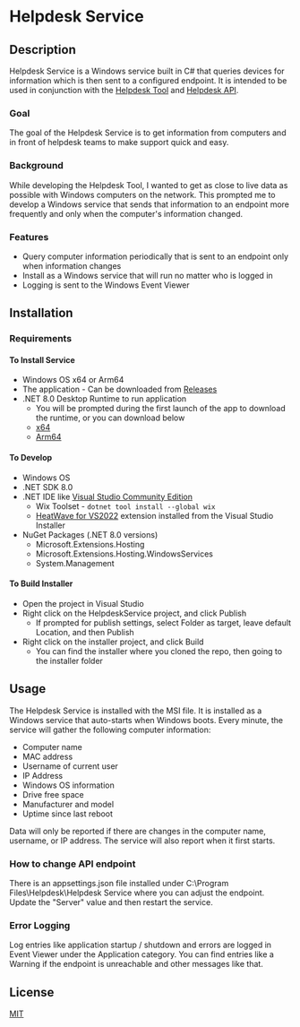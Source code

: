 # Helpdesk Service

## Description

Helpdesk Service is a Windows service built in C# that queries devices for information which is then sent to a configured endpoint. It is intended to be used in conjunction with the [Helpdesk Tool](https://github.com/hdlane/helpdesk-tool) and [Helpdesk API](https://github.com/hdlane/helpdesk-api).

### Goal

The goal of the Helpdesk Service is to get information from computers and in front of helpdesk teams to make support quick and easy.

### Background

While developing the Helpdesk Tool, I wanted to get as close to live data as possible with Windows computers on the network. This prompted me to develop a Windows service that sends that information to an endpoint more frequently and only when the computer's information changed.

### Features

* Query computer information periodically that is sent to an endpoint only when information changes
* Install as a Windows service that will run no matter who is logged in
* Logging is sent to the Windows Event Viewer

## Installation

### Requirements

#### To Install Service

* Windows OS x64 or Arm64
* The application - Can be downloaded from [Releases](https://github.com/hdlane/helpdesk-service/releases)
* .NET 8.0 Desktop Runtime to run application
    * You will be prompted during the first launch of the app to download the runtime, or you can download below
    * [x64](https://dotnet.microsoft.com/en-us/download/dotnet/thank-you/runtime-desktop-8.0.8-windows-x64-installer?cid=getdotnetcore)
    * [Arm64](https://dotnet.microsoft.com/en-us/download/dotnet/thank-you/runtime-desktop-8.0.8-windows-arm64-installer?cid=getdotnetcore)

#### To Develop

* Windows OS
* .NET SDK 8.0
* .NET IDE like [Visual Studio Community Edition](https://visualstudio.microsoft.com/vs/community/)
    * Wix Toolset - `dotnet tool install --global wix`
    * [HeatWave for VS2022](https://marketplace.visualstudio.com/items?itemName=FireGiant.FireGiantHeatWaveDev17) extension installed from the Visual Studio Installer
* NuGet Packages (.NET 8.0 versions)
    * Microsoft.Extensions.Hosting
    * Microsoft.Extensions.Hosting.WindowsServices
    * System.Management

#### To Build Installer

* Open the project in Visual Studio
* Right click on the HelpdeskService project, and click Publish
    * If prompted for publish settings, select Folder as target, leave default Location, and then Publish
* Right click on the installer project, and click Build
    * You can find the installer where you cloned the repo, then going to the installer folder

## Usage

The Helpdesk Service is installed with the MSI file. It is installed as a Windows service that auto-starts when Windows boots. Every minute, the service will gather the following computer information:

* Computer name
* MAC address
* Username of current user
* IP Address
* Windows OS information
* Drive free space
* Manufacturer and model
* Uptime since last reboot

Data will only be reported if there are changes in the computer name, username, or IP address. The service will also report when it first starts.

### How to change API endpoint

There is an appsettings.json file installed under C:\Program Files\Helpdesk\Helpdesk Service where you can adjust the endpoint. Update the "Server" value and then restart the service.

### Error Logging

Log entries like application startup / shutdown and errors are logged in Event Viewer under the Application category. You can find entries like a Warning if the endpoint is unreachable and other messages like that.

## License

[MIT](https://choosealicense.com/licenses/mit/)
